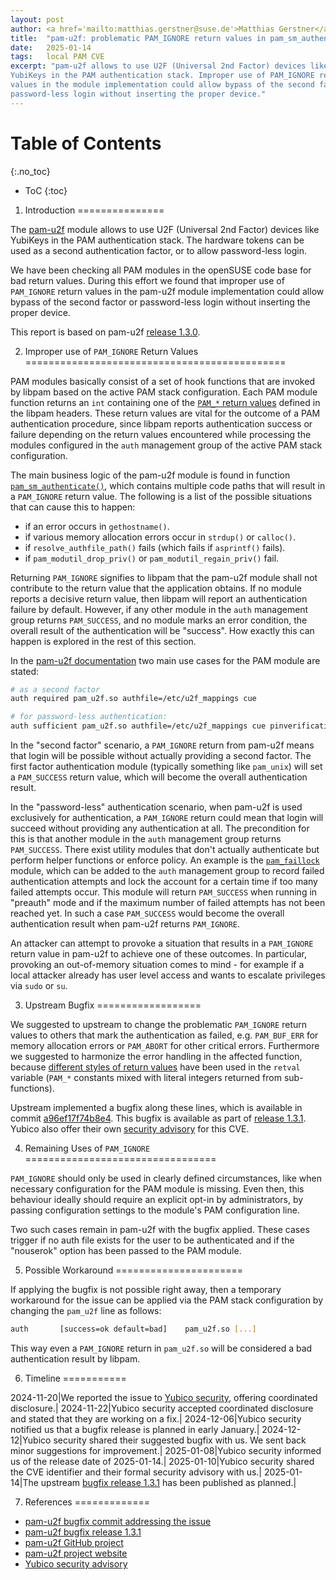 ```yaml
---
layout: post
author: <a href='mailto:matthias.gerstner@suse.de'>Matthias Gerstner</a>
title:  "pam-u2f: problematic PAM_IGNORE return values in pam_sm_authenticate() (CVE-2025-23013)"
date:   2025-01-14
tags:   local PAM CVE
excerpt: "pam-u2f allows to use U2F (Universal 2nd Factor) devices like
YubiKeys in the PAM authentication stack. Improper use of PAM_IGNORE return
values in the module implementation could allow bypass of the second factor or
password-less login without inserting the proper device."
---
```


Table of Contents
=================
{:.no_toc}

* ToC
{:toc}

1) Introduction
===============

The [pam-u2f][u2f-yubico] module allows to use U2F (Universal 2nd Factor)
devices like YubiKeys in the PAM authentication stack. The hardware tokens can
be used as a second authentication factor, or to allow password-less login.

We have been checking all PAM modules in the openSUSE code base for bad return
values. During this effort we found that improper use of `PAM_IGNORE` return
values in the pam-u2f module implementation could allow bypass of the second
factor or password-less login without inserting the proper device.

This report is based on pam-u2f [release 1.3.0][pam-u2f-1-3-0].

2) Improper use of `PAM_IGNORE` Return Values
=============================================

PAM modules basically consist of a set of hook functions that are invoked by
libpam based on the active PAM stack configuration. Each PAM module function
returns an `int` containing one of the [`PAM_*` return
values][code-pam-return-values] defined in the libpam headers. These return
values are vital for the outcome of a PAM authentication procedure, since
libpam reports authentication success or failure depending on the return
values encountered while processing the modules configured in the `auth`
management group of the active PAM stack configuration.

The main business logic of the pam-u2f module is found in function
[`pam_sm_authenticate()`][code-pam-sm-auth], which contains multiple code
paths that will result in a `PAM_IGNORE` return value. The following is a list
of the possible situations that can cause this to happen:

- if an error occurs in `gethostname()`.
- if various memory allocation errors occur in `strdup()` or `calloc()`.
- if `resolve_authfile_path()` fails (which fails if `asprintf()` fails).
- if `pam_modutil_drop_priv()` or `pam_modutil_regain_priv()` fail.

Returning `PAM_IGNORE` signifies to libpam that the pam-u2f module shall not
contribute to the return value that the application obtains. If no module
reports a decisive return value, then libpam will report an authentication
failure by default. However, if any other module in the `auth`
management group returns `PAM_SUCCESS`, and no module marks an error
condition, the overall result of the authentication will be "success".
How exactly this can happen is explored in the rest of this section.

In the [pam-u2f documentation][u2f-yubico-examples] two main use cases for the
PAM module are stated:

```sh
# as a second factor
auth required pam_u2f.so authfile=/etc/u2f_mappings cue

# for password-less authentication:
auth sufficient pam_u2f.so authfile=/etc/u2f_mappings cue pinverification=1
```

In the "second factor" scenario, a `PAM_IGNORE` return from pam-u2f means that
login will be possible without actually providing a second factor. The first
factor authentication module (typically something like `pam_unix`) will set a
`PAM_SUCCESS` return value, which will become the overall authentication
result.

In the "password-less" authentication scenario, when pam-u2f is used
exclusively for authentication, a `PAM_IGNORE` return could mean that login
will succeed without providing any authentication at all. The precondition for
this is that another module in the `auth` management group returns
`PAM_SUCCESS`. There exist utility modules that don't actually authenticate
but perform helper functions or enforce policy. An example is the
[`pam_faillock`][pam-faillock-man-page] module, which can be added to the
`auth` management group to record failed authentication attempts and lock the
account for a certain time if too many failed attempts occur. This module will
return `PAM_SUCCESS` when running in "preauth" mode and if the maximum number
of failed attempts has not been reached yet. In such a case `PAM_SUCCESS`
would become the overall authentication result when pam-u2f returns
`PAM_IGNORE`.

An attacker can attempt to provoke a situation that results in a `PAM_IGNORE`
return value in pam-u2f to achieve one of these outcomes. In particular,
provoking an out-of-memory situation comes to mind - for example if a local
attacker already has user level access and wants to escalate privileges via
`sudo` or `su`.

3) Upstream Bugfix
==================

We suggested to upstream to change the problematic `PAM_IGNORE` return values
to others that mark the authentication as failed, e.g. `PAM_BUF_ERR` for
memory allocation errors or `PAM_ABORT` for other critical errors. Furthermore
we suggested to harmonize the error handling in the affected function, because
[different styles of return values][code-pam-sm-auth-retval] have been used in
the `retval` variable (`PAM_*` constants mixed with literal integers returned
from sub-functions).

Upstream implemented a bugfix along these lines, which is available in commit
[a96ef17f74b8e4][u2f-bugfix-commit]. This bugfix is available as part of
[release 1.3.1][u2f-bugfix-release]. Yubico also offer their own
[security advisory][u2f-advisory] for this CVE.

4) Remaining Uses of `PAM_IGNORE`
=================================

`PAM_IGNORE` should only be used in clearly defined circumstances, like when
necessary configuration for the PAM module is missing. Even then, this
behaviour ideally should require an explicit opt-in by administrators, by
passing configuration settings to the module's PAM configuration line.

Two such cases remain in pam-u2f with the bugfix applied. These cases trigger
if no auth file exists for the user to be authenticated and if the "nouserok"
option has been passed to the PAM module.

5) Possible Workaround
======================

If applying the bugfix is not possible right away, then a temporary workaround
for the issue can be applied via the PAM stack configuration by changing
the `pam_u2f` line as follows:

```sh
auth       [success=ok default=bad]    pam_u2f.so [...]
```

This way even a `PAM_IGNORE` return in `pam_u2f.so` will be considered a bad
authentication result by libpam.

6) Timeline
===========

2024-11-20|We reported the issue to [Yubico security](mailto:security@yubico.com), offering coordinated disclosure.|
2024-11-22|Yubico security accepted coordinated disclosure and stated that they are working on a fix.|
2024-12-06|Yubico security notified us that a bugfix release is planned in early January.|
2024-12-12|Yubico security shared their suggested bugfix with us. We sent back minor suggestions for improvement.|
2025-01-08|Yubico security informed us of the release date of 2025-01-14.|
2025-01-10|Yubico security shared the CVE identifier and their formal security advisory with us.|
2025-01-14|The upstream [bugfix release 1.3.1][u2f-bugfix-release] has been published as planned.|

7) References
=============

- [pam-u2f bugfix commit addressing the issue][u2f-bugfix-commit]
- [pam-u2f bugfix release 1.3.1][u2f-bugfix-release]
- [pam-u2f GitHub project][u2f-github]
- [pam-u2f project website][u2f-yubico]
- [Yubico security advisory][u2f-advisory]

[u2f-github]: https://github.com/Yubico/pam-u2f
[u2f-yubico]: https://developers.yubico.com/pam-u2f/
[u2f-yubico-examples]: https://developers.yubico.com/pam-u2f/#examples
[u2f-bugfix-commit]: https://github.com/Yubico/pam-u2f/commit/a96ef17f74b8e4ed80a97322120af1a228a1ffb7
[u2f-bugfix-release]: https://github.com/Yubico/pam-u2f/releases/tag/pam_u2f-1.3.1
[u2f-advisory]: https://www.yubico.com/support/security-advisories/ysa-2025-01/
[pam-u2f-1-3-0]: https://github.com/Yubico/pam-u2f/tree/pam_u2f-1.3.0
[code-pam-sm-auth]: https://github.com/Yubico/pam-u2f/blob/pam_u2f-1.3.0/pam-u2f.c#L169
[code-pam-sm-auth-retval]: https://github.com/Yubico/pam-u2f/blob/773bf275e207a5a626313cf0a92d3827f8784b85/pam-u2f.c#L391
[code-pam-return-values]: https://github.com/linux-pam/linux-pam/blob/ea980d991196df67cdd56b3f65d210b73218d08a/libpam/include/security/_pam_types.h#L29
[pam-faillock-man-page]: https://linux.die.net/man/8/pam_faillock
